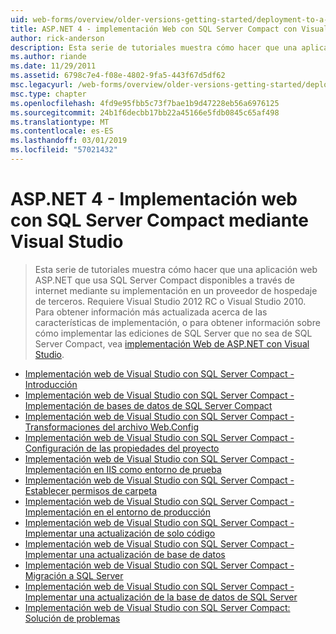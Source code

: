 ```yaml
---
uid: web-forms/overview/older-versions-getting-started/deployment-to-a-hosting-provider/index
title: ASP.NET 4 - implementación Web con SQL Server Compact con Visual Studio | Microsoft Docs
author: rick-anderson
description: Esta serie de tutoriales muestra cómo hacer que una aplicación web ASP.NET que usa SQL Server Compact disponibles a través de internet mediante su implementación en un h terceros...
ms.author: riande
ms.date: 11/29/2011
ms.assetid: 6798c7e4-f08e-4802-9fa5-443f67d5df62
msc.legacyurl: /web-forms/overview/older-versions-getting-started/deployment-to-a-hosting-provider
msc.type: chapter
ms.openlocfilehash: 4fd9e95fbb5c73f7bae1b9d47228eb56a6976125
ms.sourcegitcommit: 24b1f6decbb17bb22a45166e5fdb0845c65af498
ms.translationtype: MT
ms.contentlocale: es-ES
ms.lasthandoff: 03/01/2019
ms.locfileid: "57021432"
---
```

<a name="aspnet-4---web-deployment-with-sql-server-compact-using-visual-studio"></a>ASP.NET 4 - Implementación web con SQL Server Compact mediante Visual Studio
====================
> Esta serie de tutoriales muestra cómo hacer que una aplicación web ASP.NET que usa SQL Server Compact disponibles a través de internet mediante su implementación en un proveedor de hospedaje de terceros. Requiere Visual Studio 2012 RC o Visual Studio 2010. Para obtener información más actualizada acerca de las características de implementación, o para obtener información sobre cómo implementar las ediciones de SQL Server que no sea de SQL Server Compact, vea [implementación Web de ASP.NET con Visual Studio](../../deployment/visual-studio-web-deployment/introduction.md).


- [Implementación web de Visual Studio con SQL Server Compact - Introducción](deployment-to-a-hosting-provider-introduction-1-of-12.md)
- [Implementación web de Visual Studio con SQL Server Compact - Implementación de bases de datos de SQL Server Compact](deployment-to-a-hosting-provider-deploying-sql-server-compact-databases-2-of-12.md)
- [Implementación web de Visual Studio con SQL Server Compact - Transformaciones del archivo Web.Config](deployment-to-a-hosting-provider-web-config-file-transformations-3-of-12.md)
- [Implementación web de Visual Studio con SQL Server Compact - Configuración de las propiedades del proyecto](deployment-to-a-hosting-provider-configuring-project-properties-4-of-12.md)
- [Implementación web de Visual Studio con SQL Server Compact - Implementación en IIS como entorno de prueba](deployment-to-a-hosting-provider-deploying-to-iis-as-a-test-environment-5-of-12.md)
- [Implementación web de Visual Studio con SQL Server Compact - Establecer permisos de carpeta](deployment-to-a-hosting-provider-setting-folder-permissions-6-of-12.md)
- [Implementación web de Visual Studio con SQL Server Compact - Implementación en el entorno de producción](deployment-to-a-hosting-provider-deploying-to-the-production-environment-7-of-12.md)
- [Implementación web de Visual Studio con SQL Server Compact - Implementar una actualización de solo código](deployment-to-a-hosting-provider-deploying-a-code-only-update-8-of-12.md)
- [Implementación web de Visual Studio con SQL Server Compact - Implementar una actualización de base de datos](deployment-to-a-hosting-provider-deploying-a-database-update-9-of-12.md)
- [Implementación web de Visual Studio con SQL Server Compact - Migración a SQL Server](deployment-to-a-hosting-provider-migrating-to-sql-server-10-of-12.md)
- [Implementación web de Visual Studio con SQL Server Compact - Implementar una actualización de la base de datos de SQL Server](deployment-to-a-hosting-provider-deploying-a-sql-server-database-update-11-of-12.md)
- [Implementación web de Visual Studio con SQL Server Compact: Solución de problemas](deployment-to-a-hosting-provider-creating-and-installing-deployment-packages-12-of-12.md)
